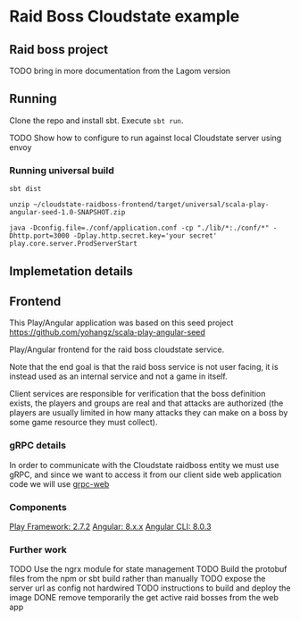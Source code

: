 # Raid Boss Cloudstate example

## Raid boss project

TODO bring in more documentation from the Lagom version

## Running

Clone the repo and install sbt.
Execute `sbt run`.

TODO Show how to configure to run against local Cloudstate server using envoy

### Running universal build

```
sbt dist

unzip ~/cloudstate-raidboss-frontend/target/universal/scala-play-angular-seed-1.0-SNAPSHOT.zip

java -Dconfig.file=./conf/application.conf -cp "./lib/*:./conf/*" -Dhttp.port=3000 -Dplay.http.secret.key='your secret' play.core.server.ProdServerStart
```

## Implemetation details

## Frontend

This Play/Angular application was based on this seed project https://github.com/yohangz/scala-play-angular-seed

Play/Angular frontend for the raid boss cloudstate service.

Note that the end goal is that the raid boss service is not user facing, it is instead used as an internal service and not a game in itself.

Client services are responsible for verification that the boss definition exists, the players and groups are real and that attacks are authorized (the players are usually limited in how many attacks they can make on a boss by some game resource they must collect).

### gRPC details

In order to communicate with the Cloudstate raidboss entity we must use gRPC, and since we want to access it from our client side web application code we will use [grpc-web](https://github.com/grpc/grpc-web)

### Components

[Play Framework: 2.7.2](https://www.playframework.com/documentation/2.7.x/Home)
[Angular: 8.x.x](https://angular.io/)
[Angular CLI: 8.0.3](https://cli.angular.io/)

### Further work

TODO Use the ngrx module for state management
TODO Build the protobuf files from the npm or sbt build rather than manually
TODO expose the server url as config not hardwired
TODO instructions to build and deploy the image
DONE remove temporarily the get active raid bosses from the web app
